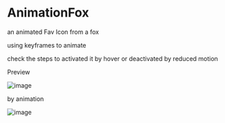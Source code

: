# AnimationFox

an animated Fav Icon from a fox

using keyframes to animate

check the steps to activated it by hover or deactivated by reduced motion

Preview

![image](https://github.com/user-attachments/assets/42c33eec-e27e-478c-94c9-25beefa67954)

by animation

![image](https://github.com/user-attachments/assets/b3ad99ad-4d39-47fb-9e54-7f5ba3197f81)

